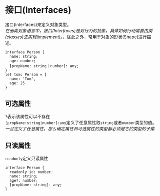# 接口(Interfaces)
接口(Interfaces)来定义对象类型。  
*在面向对象语言中，接口(Interfaces)是对行为的抽象，具体如何行动需要由类(classes)去实现(implement)。*，除此之外，常用于对象的形状(Shape)进行描述。
```
interface Person {
  name: string;
  age: number;
  [propName: string｜number]: any;
}
let tom: Person = {
  name: 'Tom',
  age: 25
}
```
## 可选属性
`?`表示该属性可以不存在  
`[propName:string|number]:any`定义了任意属性取`string`或者`number`类型的值。
*一旦定义了任意属性，那么确定属性和可选属性的类型都必须是它的类型的子集*
## 只读属性
`readonly`定义只读属性
```
interface Person {
  readonly id: number;
  name: string;
  age?: number;
  [propName: string]: any;
}
```
